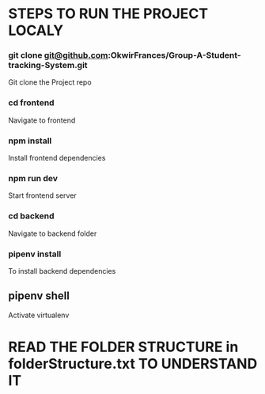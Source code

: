 # STEPS TO RUN THE PROJECT LOCALY

### git clone git@github.com:OkwirFrances/Group-A-Student-tracking-System.git 
Git clone the Project repo
### cd frontend
Navigate to frontend

### npm install
Install  frontend dependencies
### npm run dev
Start frontend server

### cd backend
Navigate to backend folder

### pipenv install
To install backend dependencies
## pipenv shell
Activate virtualenv

# READ THE FOLDER STRUCTURE in folderStructure.txt TO UNDERSTAND IT
